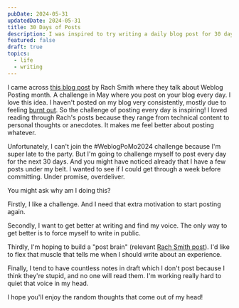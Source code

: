 ```yaml
---
pubDate: 2024-05-31
updatedDate: 2024-05-31
title: 30 Days of Posts
description: I was inspired to try writing a daily blog post for 30 days
featured: false
draft: true
topics:
  - life
  - writing
---
```

I came across [this blog post](https://rachsmith.com/weblogpomo/) by Rach Smith where they talk about Weblog Posting month. A challenge in May where you post on your blog every day. I love this idea. I haven't posted on my blog very consistently, mostly due to feeling [burnt out](https://jonathanyeong.com/burnout-is-a-sneaky-bugger/). So the challenge of posting every day is inspiring! I loved reading through Rach's posts because they range from technical content to personal thoughts or anecdotes. It makes me feel better about posting whatever. 

Unfortunately, I can't join the #WeblogPoMo2024 challenge because I'm super late to the party. But I'm going to challenge myself to post every day for the next 30 days. And you might have noticed already that I have a few posts under my belt. I wanted to see if I could get through a week before committing. Under promise, overdeliver. 

You might ask why am I doing this? 

Firstly, I like a challenge. And I need that extra motivation to start posting again. 

Secondly, I want to get better at writing and find my voice. The only way to get better is to force myself to write in public. 

Thirdly, I'm hoping to build a "post brain" (relevant [Rach Smith post](https://rachsmith.com/post-brain/)). I'd like to flex that muscle that tells me when I should write about an experience. 

Finally, I tend to have countless notes in draft which I don't post because I think they're stupid, and no one will read them. I'm working really hard to quiet that voice in my head. 

I hope you'll enjoy the random thoughts that come out of my head! 